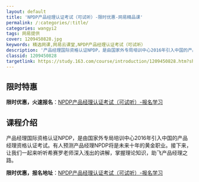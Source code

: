 ```yaml
---
layout: default
title: 'NPDP产品经理认证考试（可试听）-限时优惠-网易精品课'
permalink: /:categories/:title/
categories: wangyi2
tags: 网易提供
cover: 1209450828.jpg
keywords: 精选网课,网易云课堂,NPDP产品经理认证考试（可试听）
description: '产品经理国际资格认证NPDP，是由国家外专局培训中心2016年引入中国的产品经理资格认证考试。有人预测产品经理NPDP将'
classid: 1209450828
targetlink: https://study.163.com/course/introduction/1209450828.htm?share=1&shareId=1025206652&utm_campaign=share&utm_medium=iphoneShare&utm_source=&utm_u=1025206652
---
```


## 限时特惠

**限时优惠，火速报名**：[NPDP产品经理认证考试（可试听）-报名学习](https://study.163.com/course/introduction/1209450828.htm?share=1&shareId=1025206652&utm_campaign=share&utm_medium=iphoneShare&utm_source=&utm_u=1025206652)

## 课程介绍

产品经理国际资格认证NPDP，是由国家外专局培训中心2016年引入中国的产品经理资格认证考试。有人预测产品经理NPDP将是未来十年的黄金职业。接下来，让我们一起来听听希赛罗老师深入浅出的讲解，掌握理论知识，助飞产品经理之路。

**限时优惠，报名地址**：[NPDP产品经理认证考试（可试听）-报名学习](https://study.163.com/course/introduction/1209450828.htm?share=1&shareId=1025206652&utm_campaign=share&utm_medium=iphoneShare&utm_source=&utm_u=1025206652)

